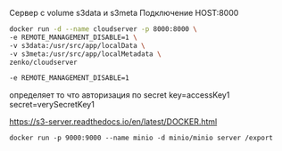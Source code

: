Сервер с volume s3data и s3meta
Подключение HOST:8000

```sh
docker run -d --name cloudserver -p 8000:8000 \
-e REMOTE_MANAGEMENT_DISABLE=1 \
-v s3data:/usr/src/app/localData \
-v s3meta:/usr/src/app/localMetadata \
zenko/cloudserver
```

```sh
-e REMOTE_MANAGEMENT_DISABLE=1 
```

определяет то что авторизация по secret
key=accessKey1
secret=verySecretKey1

https://s3-server.readthedocs.io/en/latest/DOCKER.html

```
docker run -p 9000:9000 --name minio -d minio/minio server /export
```








